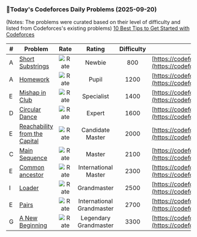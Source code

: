 ### 🌟Today's Codeforces Daily Problems (2025-09-20)
(Notes: The problems were curated based on their level of difficulty and listed from Codeforces's existing problems)
[10 Best Tips to Get Started with Codeforces](https://github.com/ika9810/Codeforces-Daily-Problems/blob/main/10%20Best%20Tips%20to%20Get%20Started%20with%20Codeforces.md)

| # | Problem | Rate| Rating | Difficulty | Contest |
|---| ----- | :--------: | :----------: | :----------: | ---------- |
|A|[Short Substrings](https://codeforces.com/contest/1367/problem/A)|![Rate](https://img.shields.io/badge/Newbie-800-lightgrey)|Newbie|800|[https://codeforces.com/contest/1367](https://codeforces.com/contest/1367)|
|A|[Homework](https://codeforces.com/contest/101/problem/A)|![Rate](https://img.shields.io/badge/Pupil-1200-brightgreen)|Pupil|1200|[https://codeforces.com/contest/101](https://codeforces.com/contest/101)|
|E|[Mishap in Club](https://codeforces.com/contest/245/problem/E)|![Rate](https://img.shields.io/badge/Specialist-1400-9cf)|Specialist|1400|[https://codeforces.com/contest/245](https://codeforces.com/contest/245)|
|D|[Circular Dance](https://codeforces.com/contest/1095/problem/D)|![Rate](https://img.shields.io/badge/Expert-1600-blue)|Expert|1600|[https://codeforces.com/contest/1095](https://codeforces.com/contest/1095)|
|E|[Reachability from the Capital](https://codeforces.com/contest/999/problem/E)|![Rate](https://img.shields.io/badge/Candidate%20Master-2000-blueviolet)|Candidate Master|2000|[https://codeforces.com/contest/999](https://codeforces.com/contest/999)|
|C|[Main Sequence](https://codeforces.com/contest/286/problem/C)|![Rate](https://img.shields.io/badge/Master-2100-orange)|Master|2100|[https://codeforces.com/contest/286](https://codeforces.com/contest/286)|
|E|[Common ancestor](https://codeforces.com/contest/49/problem/E)|![Rate](https://img.shields.io/badge/International%20Master-2300-orange)|International Master|2300|[https://codeforces.com/contest/49](https://codeforces.com/contest/49)|
|I|[Loader](https://codeforces.com/contest/683/problem/I)|![Rate](https://img.shields.io/badge/Grandmaster-2500-red)|Grandmaster|2500|[https://codeforces.com/contest/683](https://codeforces.com/contest/683)|
|E|[Pairs](https://codeforces.com/contest/81/problem/E)|![Rate](https://img.shields.io/badge/International%20Grandmaster-2700-red)|International Grandmaster|2700|[https://codeforces.com/contest/81](https://codeforces.com/contest/81)|
|G|[A New Beginning](https://codeforces.com/contest/1534/problem/G)|![Rate](https://img.shields.io/badge/Legendary%20Grandmaster-3300-red)|Legendary Grandmaster|3300|[https://codeforces.com/contest/1534](https://codeforces.com/contest/1534)|
